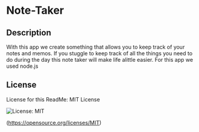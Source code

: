 # Note-Taker


## Description

With this app we create something that allows you to keep track of your notes and memos.
If you stuggle to keep track of all the things you need to do during the day this note taker will make life alittle easier.
For this app we used node.js 


## License

  License for this ReadMe:
  MIT License
  
  
  ![License: MIT](https://img.shields.io/badge/License-MIT-yellow.svg)
  
  (https://opensource.org/licenses/MIT)
